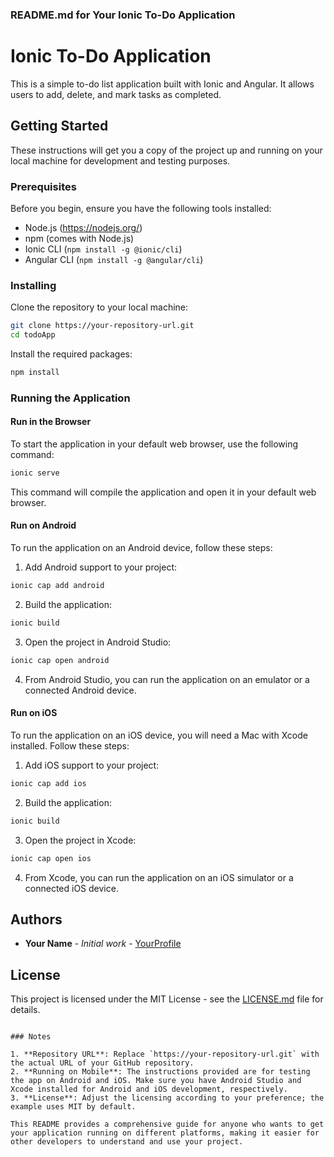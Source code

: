 
### README.md for Your Ionic To-Do Application


# Ionic To-Do Application

This is a simple to-do list application built with Ionic and Angular. It allows users to add, delete, and mark tasks as completed.

## Getting Started

These instructions will get you a copy of the project up and running on your local machine for development and testing purposes.

### Prerequisites

Before you begin, ensure you have the following tools installed:
- Node.js (https://nodejs.org/)
- npm (comes with Node.js)
- Ionic CLI (`npm install -g @ionic/cli`)
- Angular CLI (`npm install -g @angular/cli`)

### Installing

Clone the repository to your local machine:

```bash
git clone https://your-repository-url.git
cd todoApp
```

Install the required packages:

```bash
npm install
```

### Running the Application

#### Run in the Browser

To start the application in your default web browser, use the following command:

```bash
ionic serve
```

This command will compile the application and open it in your default web browser.

#### Run on Android

To run the application on an Android device, follow these steps:

1. Add Android support to your project:

```bash
ionic cap add android
```

2. Build the application:

```bash
ionic build
```

3. Open the project in Android Studio:

```bash
ionic cap open android
```

4. From Android Studio, you can run the application on an emulator or a connected Android device.

#### Run on iOS

To run the application on an iOS device, you will need a Mac with Xcode installed. Follow these steps:

1. Add iOS support to your project:

```bash
ionic cap add ios
```

2. Build the application:

```bash
ionic build
```

3. Open the project in Xcode:

```bash
ionic cap open ios
```

4. From Xcode, you can run the application on an iOS simulator or a connected iOS device.

## Authors

- **Your Name** - *Initial work* - [YourProfile](https://github.com/YourProfile)

## License

This project is licensed under the MIT License - see the [LICENSE.md](LICENSE.md) file for details.
```

### Notes

1. **Repository URL**: Replace `https://your-repository-url.git` with the actual URL of your GitHub repository.
2. **Running on Mobile**: The instructions provided are for testing the app on Android and iOS. Make sure you have Android Studio and Xcode installed for Android and iOS development, respectively.
3. **License**: Adjust the licensing according to your preference; the example uses MIT by default.

This README provides a comprehensive guide for anyone who wants to get your application running on different platforms, making it easier for other developers to understand and use your project.